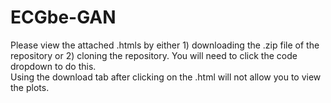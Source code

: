 # ECGbe-GAN

Please view the attached .htmls by either 1) downloading the .zip file of the repository or 2) cloning the repository. You will need to click the code dropdown to do this.  
Using the download tab after clicking on the .html will not allow you to view the plots. 
